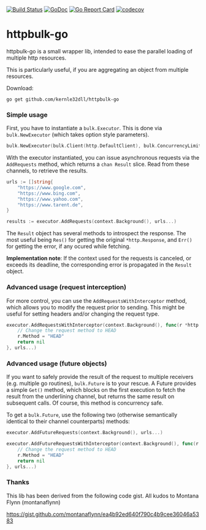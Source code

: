 [![Build Status](https://travis-ci.com/kernle32dll/httpbulk-go.svg?branch=master)](https://travis-ci.com/kernle32dll/httpbulk-go)
[![GoDoc](https://godoc.org/github.com/kernle32dll/httpbulk-go?status.svg)](http://godoc.org/github.com/kernle32dll/httpbulk-go)
[![Go Report Card](https://goreportcard.com/badge/github.com/kernle32dll/httpbulk-go)](https://goreportcard.com/report/github.com/kernle32dll/httpbulk-go)
[![codecov](https://codecov.io/gh/kernle32dll/httpbulk-go/branch/master/graph/badge.svg)](https://codecov.io/gh/kernle32dll/httpbulk-go)

# httpbulk-go

httpbulk-go is a small wrapper lib, intended to ease the parallel loading of multiple http resources.

This is particularly useful, if you are aggregating an object from multiple resources.

Download:

```
go get github.com/kernle32dll/httpbulk-go
```

### Simple usage

First, you have to instantiate a `bulk.Executor`. This is done via `bulk.NewExecutor` (which takes option style parameters).

```go
bulk.NewExecutor(bulk.Client(http.DefaultClient), bulk.ConcurrencyLimit(10))
```

With the executor instantiated, you can issue asynchronous requests via the `AddRequests` method, which returns a
`chan Result` slice. Read from these channels, to retrieve the results.

```go
urls := []string{
    "https://www.google.com",
    "https://www.bing.com",
    "https://www.yahoo.com",
    "https://www.tarent.de",
}

results := executor.AddRequests(context.Background(), urls...)
```

The `Result` object has several methods to introspect the response. The most useful being `Res()` for getting the
original `*http.Response`, and `Err()` for getting the error, if any ocured while fetching.

**Implementation note**: If the context used for the requests is canceled, or exceeds its deadline, the corresponding
error is propagated in the `Result` object.

### Advanced usage (request interception)

For more control, you can use the `AddRequestsWithInterceptor` method, which allows you to modify the request prior to sending.
This might be useful for setting headers and/or changing the request type.

```go
executor.AddRequestsWithInterceptor(context.Background(), func(r *http.Request) error {
    // Change the request method to HEAD
    r.Method = "HEAD"
    return nil
}, urls...)
```

### Advanced usage (future objects)

If you want to safely provide the result of the request to multiple receivers (e.g. multiple go routines), ``bulk.Future``
is to your rescue. A Future provides a simple ``Get()`` method, which blocks on the first execution to fetch the result from
the underlining channel, but returns the same result on subsequent calls. Of course, this method is concurrency safe.

To get a `bulk.Future`, use the following two (otherwise semantically identical to their channel counterparts)  methods:

```go
executor.AddFutureRequests(context.Background(), urls...)

executor.AddFutureRequestsWithInterceptor(context.Background(), func(r *http.Request) error {
    // Change the request method to HEAD
    r.Method = "HEAD"
    return nil
}, urls...)
```

### Thanks

This lib has been derived from the following code gist. All kudos to Montana Flynn (montanaflynn)

https://gist.github.com/montanaflynn/ea4b92ed640f790c4b9cee36046a5383

